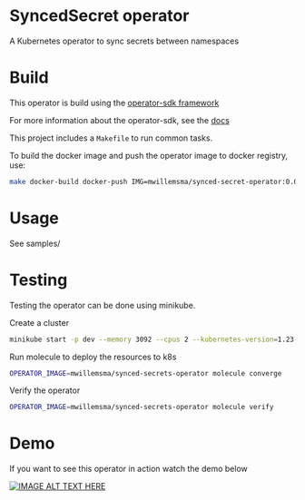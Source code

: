 # SyncedSecret operator 

A Kubernetes operator to sync secrets between namespaces

# 

# Build

This operator is build using the [operator-sdk framework](https://sdk.operatorframework.io/)

For more information about the operator-sdk, see the [docs](https://sdk.operatorframework.io/docs/) 

This project includes a `Makefile` to run common tasks.  

To build the docker image and push the operator image to docker registry, use: 

```sh
make docker-build docker-push IMG=mwillemsma/synced-secret-operator:0.0.2
```

# Usage


See samples/


# Testing 

Testing the operator can be done using minikube. 

Create a cluster
```sh
minikube start -p dev --memory 3092 --cpus 2 --kubernetes-version=1.23.1
```

Run molecule to deploy the resources to k8s

```sh
OPERATOR_IMAGE=mwillemsma/synced-secrets-operator molecule converge
```

Verify the operator 


```sh
OPERATOR_IMAGE=mwillemsma/synced-secrets-operator molecule verify
```


# Demo

If you want to see this operator in action watch the demo below

[![IMAGE ALT TEXT HERE](https://img.youtube.com/vi/gNGwf81R7Sg/0.jpg)](https://youtu.be/gNGwf81R7Sg)